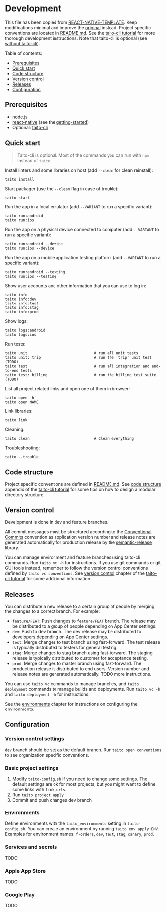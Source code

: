 # Development

This file has been copied from [REACT-NATIVE-TEMPLATE](https://github.com/TaitoUnited/REACT-NATIVE-TEMPLATE/). Keep modifications minimal and improve the [original](https://github.com/TaitoUnited/REACT-NATIVE-TEMPLATE/blob/dev/DEVELOPMENT.md) instead. Project specific conventions are located in [README.md](README.md#conventions). See the [taito-cli tutorial](https://github.com/TaitoUnited/taito-cli/blob/master/docs/tutorial/README.md) for more thorough development instructions. Note that taito-cli is optional (see [without taito-cli](#without-taito-cli)).

Table of contents:

* [Prerequisites](#prerequisites)
* [Quick start](#quick-start)
* [Code structure](#code-structure)
* [Version control](#version-control)
* [Releases](#releases)
* [Configuration](#configuration)

## Prerequisites

* [node.js](https://nodejs.org/)
* [react-native](https://facebook.github.io/react-native/) (see the [getting-started](https://facebook.github.io/react-native/docs/getting-started.html))
* Optional: [taito-cli](https://github.com/TaitoUnited/taito-cli#readme)

## Quick start

> Taito-cli is optional. Most of the commands you can run with `npm` instead of `taito`.

Install linters and some libraries on host (add `--clean` for clean reinstall):

    taito install

Start packager (use the `--clean` flag in case of trouble):

    taito start

Run the app in a local emulator (add `--VARIANT` to run a specific variant):

    taito run:android
    taito run:ios

Run the app on a physical device connected to computer (add `--VARIANT` to run a specific variant):

    taito run:android --device
    taito run:ios --device

Run the app on a mobile application testing platform (add `--VARIANT` to run a specific variant):

    taito run:android --testing
    taito run:ios --testing

Show user accounts and other information that you can use to log in:

    taito info
    taito info:dev
    taito info:test
    taito info:stag
    taito info:prod

Show logs:

    taito logs:android
    taito logs:ios

Run tests:

    taito unit                              # run all unit tests
    taito unit: trip                        # run the 'trip' unit test (TODO)
    taito test                              # run all integration and end-to-end tests
    taito test: billing                     # run the billing test suite (TODO)

List all project related links and open one of them in browser:

    taito open -h
    taito open NAME

Link libraries:

    taito link

Cleaning:

    taito clean                             # Clean everything

Troubleshooting:

    taito --trouble

## Code structure

Project specific conventions are defined in [README.md](README.md#conventions). See [code structure](https://github.com/TaitoUnited/taito-cli/blob/master/docs/tutorial/b-code-structure.md) appendix of the [taito-cli tutorial](https://github.com/TaitoUnited/taito-cli/blob/master/docs/tutorial/README.md) for some tips on how to design a modular directory structure.

## Version control

Development is done in dev and feature branches.

All commit messages must be structured according to the [Conventional Commits](http://conventionalcommits.org/) convention as application version number and release notes are generated automatically for production release by the [semantic-release](https://github.com/semantic-release/semantic-release) library.

You can manage environment and feature branches using taito-cli commands. Run `taito vc -h` for instructions. If you use git commands or git GUI tools instead, remember to follow the version control conventions defined by `taito vc conventions`. See [version control](https://github.com/TaitoUnited/taito-cli/blob/master/docs/tutorial/04-version-control.md) chapter of the [taito-cli tutorial](https://github.com/TaitoUnited/taito-cli/blob/master/docs/tutorial/README.md) for some additional information.

## Releases

You can distribute a new release to a certain group of people by merging the changes to a correct branch. For example:

* `feature/FEAT`: Push changes to `feature/FEAT` branch. The release may be distributed to a group of people depending on App Center settings.
* `dev`: Push to dev branch. The dev release may be distributed to developers depending on App Center settings.
* `test`: Merge changes to test branch using fast-forward. The test release is typically distributed to testers for general testing.
* `stag`: Merge changes to stag branch using fast-forward. The staging release is typically distributed to customer for acceptance testing.
* `prod`: Merge changes to master branch using fast-forward. The production release is distributed to end users. Version number and release notes are generated automatically. TODO more instructions.

You can use `taito vc` commands to manage branches, and `taito deployment` commands to manage builds and deployments. Run `taito vc -h` and `taito deployment -h` for instructions.

See the [environments](#environments) chapter for instructions on configuring the environments.

## Configuration

### Version control settings

`dev` branch should be set as the default branch. Run `taito open conventions` to see organization specific conventions.

### Basic project settings

1. Modify `taito-config.sh` if you need to change some settings. The default settings are ok for most projects, but you might want to define some links with `link_urls`.
2. Run `taito project apply`
3. Commit and push changes dev branch

### Environments

Define environments with the `taito_environments` setting in `taito-config.sh`. You can create an environment by running `taito env apply:ENV`. Examples for environment names: `f-orders`, `dev`, `test`, `stag`, `canary`, `prod`.

### Services and secrets

TODO

### Apple App Store

TODO

### Google Play

TODO
